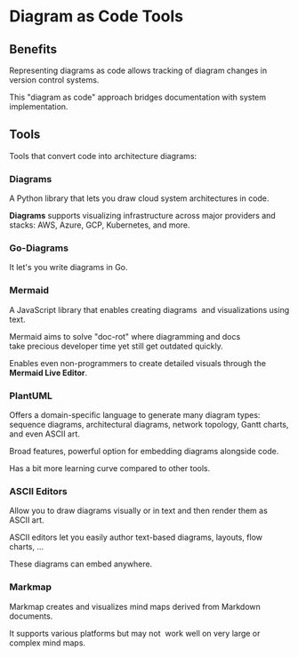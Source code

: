 # Diagram as Code Tools

## Benefits

Representing diagrams as code allows tracking of diagram changes in version control systems.

This "diagram as code" approach bridges documentation with system implementation.

## Tools

Tools that convert code into architecture diagrams:

### Diagrams

A Python library that lets you draw cloud system architectures in code.

**Diagrams** supports visualizing infrastructure across major providers and stacks: AWS, Azure, GCP, Kubernetes, and more.


### Go-Diagrams

It let's you write diagrams in Go.


### Mermaid

A JavaScript library that enables creating diagrams 
and visualizations using text.

Mermaid aims to solve "doc-rot" where diagramming and docs take precious developer time yet still get outdated quickly.

Enables even non-programmers to create detailed visuals through the **Mermaid Live Editor**.


### PlantUML

Offers a domain-specific language to generate many diagram types: sequence diagrams, architectural diagrams, network topology, Gantt charts, and even ASCII art.

Broad features, powerful option for embedding diagrams alongside code.

Has a bit more learning curve compared to other tools.


### ASCII Editors

Allow you to draw diagrams visually or in text and then render them as ASCII art.

ASCII editors let you easily author text-based diagrams, layouts, flow charts, ...

These diagrams can embed anywhere.


### Markmap

Markmap creates and visualizes mind maps derived from Markdown documents.

It supports various platforms but may not 
work well on very large or complex mind maps.
